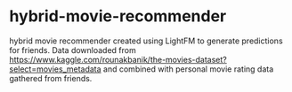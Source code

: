 # hybrid-movie-recommender
hybrid movie recommender created using LightFM to generate predictions for friends. Data downloaded from https://www.kaggle.com/rounakbanik/the-movies-dataset?select=movies_metadata and combined with personal movie rating data gathered from friends.

